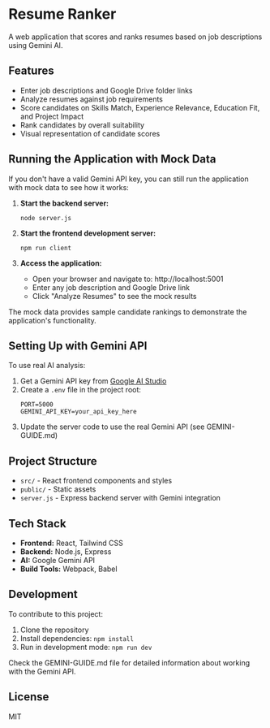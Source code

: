 # Resume Ranker

A web application that scores and ranks resumes based on job descriptions using Gemini AI.

## Features

- Enter job descriptions and Google Drive folder links
- Analyze resumes against job requirements
- Score candidates on Skills Match, Experience Relevance, Education Fit, and Project Impact
- Rank candidates by overall suitability
- Visual representation of candidate scores

## Running the Application with Mock Data

If you don't have a valid Gemini API key, you can still run the application with mock data to see how it works:

1. **Start the backend server:**
   ```
   node server.js
   ```

2. **Start the frontend development server:**
   ```
   npm run client
   ```

3. **Access the application:**
   - Open your browser and navigate to: http://localhost:5001
   - Enter any job description and Google Drive link
   - Click "Analyze Resumes" to see the mock results

The mock data provides sample candidate rankings to demonstrate the application's functionality.

## Setting Up with Gemini API

To use real AI analysis:

1. Get a Gemini API key from [Google AI Studio](https://makersuite.google.com/app/apikey)
2. Create a `.env` file in the project root:
   ```
   PORT=5000
   GEMINI_API_KEY=your_api_key_here
   ```
3. Update the server code to use the real Gemini API (see GEMINI-GUIDE.md)

## Project Structure

- `src/` - React frontend components and styles
- `public/` - Static assets
- `server.js` - Express backend server with Gemini integration

## Tech Stack

- **Frontend:** React, Tailwind CSS
- **Backend:** Node.js, Express
- **AI:** Google Gemini API
- **Build Tools:** Webpack, Babel

## Development

To contribute to this project:

1. Clone the repository
2. Install dependencies: `npm install`
3. Run in development mode: `npm run dev`

Check the GEMINI-GUIDE.md file for detailed information about working with the Gemini API.

## License

MIT 